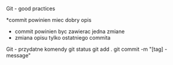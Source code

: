 Git - good practices

*commit powinien miec dobry opis
* commit powinien byc zawierac jedna zmiane
* zmiana opisu tylko ostatniego commita

Git - przydatne komendy
git status
git add .
git commit -m "[tag] - message"
